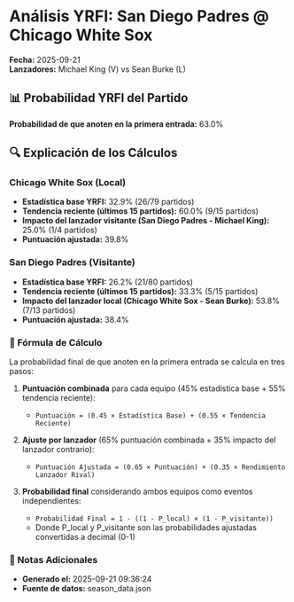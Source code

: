 # Análisis YRFI: San Diego Padres @ Chicago White Sox

**Fecha:** 2025-09-21  
**Lanzadores:** Michael King (V) vs Sean Burke (L)

## 📊 Probabilidad YRFI del Partido

**Probabilidad de que anoten en la primera entrada:** 63.0%

## 🔍 Explicación de los Cálculos

### Chicago White Sox (Local)
- **Estadística base YRFI:** 32.9% (26/79 partidos)
- **Tendencia reciente (últimos 15 partidos):** 60.0% (9/15 partidos)
- **Impacto del lanzador visitante (San Diego Padres - Michael King):** 25.0% (1/4 partidos)
- **Puntuación ajustada:** 39.8%

### San Diego Padres (Visitante)
- **Estadística base YRFI:** 26.2% (21/80 partidos)
- **Tendencia reciente (últimos 15 partidos):** 33.3% (5/15 partidos)
- **Impacto del lanzador local (Chicago White Sox - Sean Burke):** 53.8% (7/13 partidos)
- **Puntuación ajustada:** 38.4%

### 📝 Fórmula de Cálculo

La probabilidad final de que anoten en la primera entrada se calcula en tres pasos:

1. **Puntuación combinada** para cada equipo (45% estadística base + 55% tendencia reciente):
   - `Puntuación = (0.45 × Estadística Base) + (0.55 × Tendencia Reciente)`

2. **Ajuste por lanzador** (65% puntuación combinada + 35% impacto del lanzador contrario):
   - `Puntuación Ajustada = (0.65 × Puntuación) + (0.35 × Rendimiento Lanzador Rival)`

3. **Probabilidad final** considerando ambos equipos como eventos independientes:
   - `Probabilidad Final = 1 - ((1 - P_local) × (1 - P_visitante))`
   - Donde P_local y P_visitante son las probabilidades ajustadas convertidas a decimal (0-1)

### 📌 Notas Adicionales

- **Generado el:** 2025-09-21 09:36:24
- **Fuente de datos:** season_data.json
